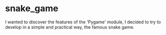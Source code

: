 # snake_game
I wanted to discover the features of the 'Pygame' module, I decided to try to develop in a simple and practical way, the famous snake game.
